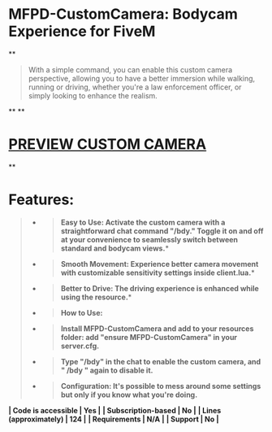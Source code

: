 # MFPD-CustomCamera: Bodycam Experience for FiveM

**

> With a simple command, you can enable this custom camera perspective, allowing you to have a better immersion while walking, running or driving, whether you're a law enforcement officer, or simply looking to enhance the realism.

**
**

# **[PREVIEW CUSTOM CAMERA](https://www.youtube.com/watch?v=xkdFJsiZJoU)**

**

# Features:

> * > **Easy to Use: Activate the custom camera with a straightforward chat command "/bdy." Toggle it on and off at your convenience to seamlessly switch between standard and bodycam views.***
> * > **Smooth Movement: Experience better camera movement with customizable sensitivity settings inside client.lua.***
> * > **Better to Drive: The driving experience is enhanced while using the resource.***
> * > **How to Use:**
> * > **Install MFPD-CustomCamera and add to your resources folder:
 add "ensure MFPD-CustomCamera" in your server.cfg.**
> * > **Type "/bdy" in the chat to enable the custom camera, and " /bdy " again to disable it.**
> * > **Configuration: It's possible to mess around some settings but only if you know what you're doing.**

**| Code is accessible       | Yes |**
**| Subscription-based      | No  |**
**| Lines (approximately)  | 124 |**
**| Requirements                | N/A |**
**| Support                           | No  |**
